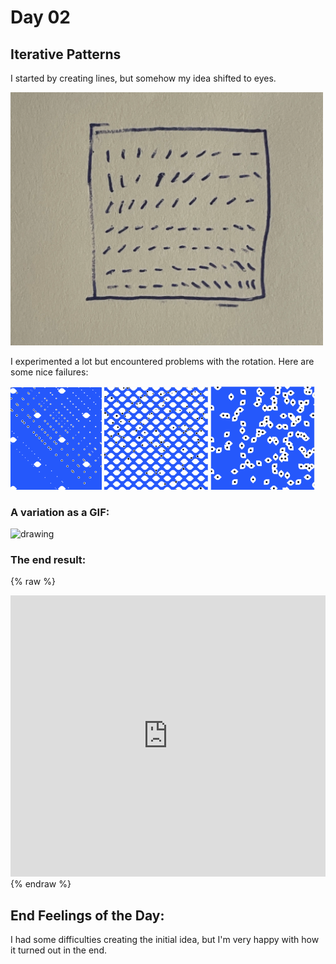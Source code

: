 # Day 02

## Iterative Patterns

I started by creating lines, but somehow my idea shifted to eyes.

 <img src="content/day01/sketch.webp" alt="drawing" width="500"/>

I experimented a lot but encountered problems with the rotation.
Here are some nice failures:

 <img src="content/day01/DAY2/fail1.png" alt="drawing" width="29%"/>
 <img src="content/day01/DAY2/fail2.png" alt="drawing" width="33%"/>
  <img src="content/day01/DAY2/fail3.png" alt="drawing" width="33%"/>

### A variation as a GIF:

<img src="content/day01/DAY2/EW3-min.gif" alt="drawing" width="63%"/>

### The end result:

{% raw %}
<iframe src="https://editor.p5js.org/PerlaH/full/vMejYwLEw" width="100%" height="450" frameborder="no"></iframe>
{% endraw %}


## End Feelings of the Day:

I had some difficulties creating the initial idea, but I'm very happy with how it turned out in the end.

